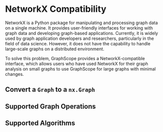 # NetworkX Compatibility

NetworkX is a Python package for manipulating and processing graph data on a single machine. It provides user-friendly interfaces for working with graph data and developing graph-based applications. Currently, it is widely used by graph application developers and researchers, particularly in the field of data science. However, it does not have the capability to handle large-scale graphs on a distributed environment.

To solve this problem, GraphScope provides a NetworkX-compatible interface, which allows users who have used NetworkX for their graph analysis on small graphs to use GraphScope for large graphs with minimal changes.

## Convert a `Graph` to a `nx.Graph`

## Supported Graph Operations

## Supported Algorithms